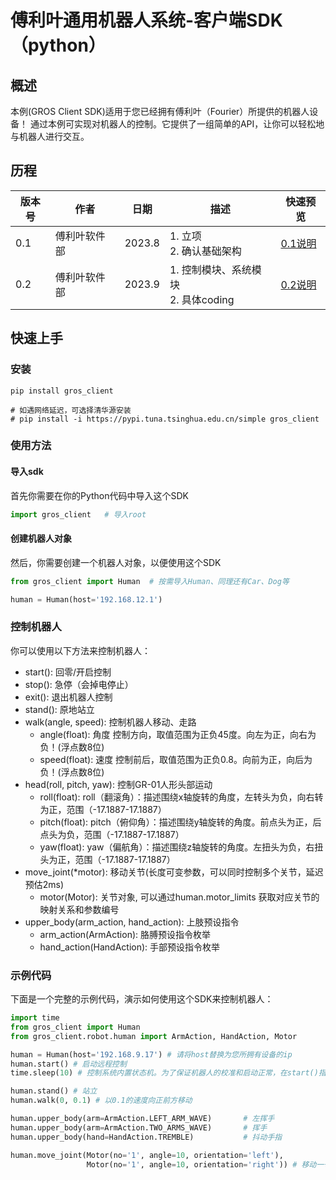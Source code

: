 # 傅利叶通用机器人系统-客户端SDK（python）


## 概述
本例(GROS Client SDK)适用于您已经拥有傅利叶（Fourier）所提供的机器人设备！ 通过本例可实现对机器人的控制。它提供了一组简单的API，让你可以轻松地与机器人进行交互。

## 历程
    
| 版本号 | 作者     | 日期     | 描述                           | 快速预览                                       |
|-----|--------|--------|------------------------------|--------------------------------------------|
| 0.1 | 傅利叶软件部 | 2023.8 | 1. 立项<br/>2. 确认基础架构          | [0.1说明](https://fftai.github.io/v0.1.html) |
| 0.2 | 傅利叶软件部    | 2023.9 | 1. 控制模块、系统模块<br/>2. 具体coding | [0.2说明](https://fftai.github.io/v0.2.html) |


## 快速上手

### 安装
    
```shell
pip install gros_client 

# 如遇网络延迟，可选择清华源安装 
# pip install -i https://pypi.tuna.tsinghua.edu.cn/simple gros_client
```


### 使用方法
#### 导入sdk
首先你需要在你的Python代码中导入这个SDK

```python
import gros_client   # 导入root
```
#### 创建机器人对象
然后，你需要创建一个机器人对象，以便使用这个SDK

```python
from gros_client import Human  # 按需导入Human、同理还有Car、Dog等

human = Human(host='192.168.12.1')
```

### 控制机器人
你可以使用以下方法来控制机器人：

- start(): 回零/开启控制
- stop(): 急停（会掉电停止）
- exit(): 退出机器人控制
- stand(): 原地站立
- walk(angle, speed): 控制机器人移动、走路
  - angle(float): 角度 控制方向，取值范围为正负45度。向左为正，向右为负！(浮点数8位)
  - speed(float): 速度 控制前后，取值范围为正负0.8。向前为正，向后为负！(浮点数8位)
- head(roll, pitch, yaw): 控制GR-01人形头部运动
  - roll(float): roll（翻滚角）：描述围绕x轴旋转的角度，左转头为负，向右转为正，范围（-17.1887-17.1887）
  - pitch(float): pitch（俯仰角）：描述围绕y轴旋转的角度。前点头为正，后点头为负，范围（-17.1887-17.1887）
  - yaw(float): yaw（偏航角）：描述围绕z轴旋转的角度。左扭头为负，右扭头为正，范围（-17.1887-17.1887）
- move_joint(*motor): 移动关节(长度可变参数，可以同时控制多个关节，延迟预估2ms)
  - motor(Motor): 关节对象, 可以通过human.motor_limits 获取对应关节的映射关系和参数编号
- upper_body(arm_action, hand_action): 上肢预设指令
  - arm_action(ArmAction): 胳膊预设指令枚举
  - hand_action(HandAction): 手部预设指令枚举
### 示例代码
下面是一个完整的示例代码，演示如何使用这个SDK来控制机器人：

```python
import time
from gros_client import Human
from gros_client.robot.human import ArmAction, HandAction, Motor

human = Human(host='192.168.9.17') # 请将host替换为您所拥有设备的ip
human.start() # 启动远程控制
time.sleep(10) # 控制系统内置状态机。为了保证机器人的校准和启动正常，在start()指令之后建议10s再执行后续指令

human.stand() # 站立
human.walk(0, 0.1) # 以0.1的速度向正前方移动

human.upper_body(arm=ArmAction.LEFT_ARM_WAVE)       # 左挥手
human.upper_body(arm=ArmAction.TWO_ARMS_WAVE)       # 挥手
human.upper_body(hand=HandAction.TREMBLE)           # 抖动手指

human.move_joint(Motor(no='1', angle=10, orientation='left'), 
                 Motor(no='1', angle=10, orientation='right')) # 移动一号电机 右侧右侧各10度

```